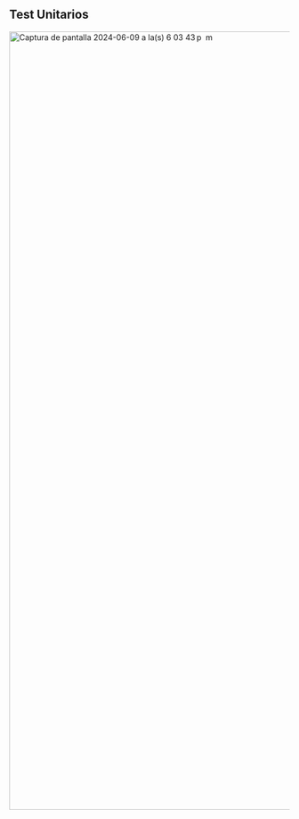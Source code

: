 ## Test Unitarios


<img width="1396" alt="Captura de pantalla 2024-06-09 a la(s) 6 03 43 p  m" src="https://github.com/arijalkemy/java-w26/assets/164801871/e2f67213-e70a-4c48-850c-cd4fd9669b41">
